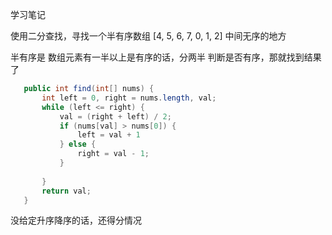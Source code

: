 学习笔记

使用二分查找，寻找一个半有序数组 [4, 5, 6, 7, 0, 1, 2] 中间无序的地方

半有序是 数组元素有一半以上是有序的话，分两半 判断是否有序，那就找到结果了
 ```java
    public int find(int[] nums) {
        int left = 0, right = nums.length, val;
        while (left <= right) {
            val = (right + left) / 2;
            if (nums[val] > nums[0]) {
                left = val + 1
            } else {
                right = val - 1;
            }
            
        }
        return val;
    }
```

没给定升序降序的话，还得分情况